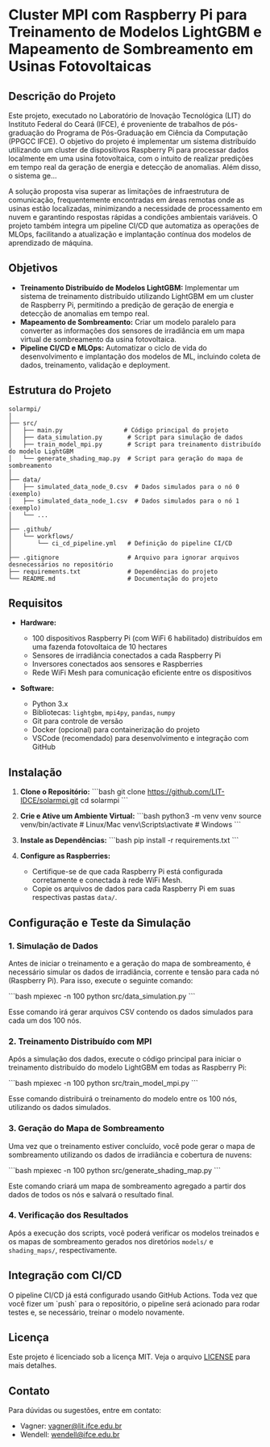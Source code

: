 # Cluster MPI com Raspberry Pi para Treinamento de Modelos LightGBM e Mapeamento de Sombreamento em Usinas Fotovoltaicas

## Descrição do Projeto

Este projeto, executado no Laboratório de Inovação Tecnológica (LIT) do Instituto Federal do Ceará (IFCE), é proveniente de trabalhos de pós-graduação do Programa de Pós-Graduação em Ciência da Computação (PPGCC IFCE). O objetivo do projeto é implementar um sistema distribuído utilizando um cluster de dispositivos Raspberry Pi para processar dados localmente em uma usina fotovoltaica, com o intuito de realizar predições em tempo real da geração de energia e detecção de anomalias. Além disso, o sistema ge...

A solução proposta visa superar as limitações de infraestrutura de comunicação, frequentemente encontradas em áreas remotas onde as usinas estão localizadas, minimizando a necessidade de processamento em nuvem e garantindo respostas rápidas a condições ambientais variáveis. O projeto também integra um pipeline CI/CD que automatiza as operações de MLOps, facilitando a atualização e implantação contínua dos modelos de aprendizado de máquina.

## Objetivos

- **Treinamento Distribuído de Modelos LightGBM:** Implementar um sistema de treinamento distribuído utilizando LightGBM em um cluster de Raspberry Pi, permitindo a predição de geração de energia e detecção de anomalias em tempo real.
- **Mapeamento de Sombreamento:** Criar um modelo paralelo para converter as informações dos sensores de irradiância em um mapa virtual de sombreamento da usina fotovoltaica.
- **Pipeline CI/CD e MLOps:** Automatizar o ciclo de vida do desenvolvimento e implantação dos modelos de ML, incluindo coleta de dados, treinamento, validação e deployment.

## Estrutura do Projeto

```plaintext
solarmpi/
│
├── src/
│   ├── main.py                 # Código principal do projeto
│   ├── data_simulation.py       # Script para simulação de dados
│   ├── train_model_mpi.py       # Script para treinamento distribuído do modelo LightGBM
│   └── generate_shading_map.py  # Script para geração do mapa de sombreamento
│
├── data/
│   ├── simulated_data_node_0.csv  # Dados simulados para o nó 0 (exemplo)
│   ├── simulated_data_node_1.csv  # Dados simulados para o nó 1 (exemplo)
│   └── ...
│
├── .github/
│   └── workflows/
│       └── ci_cd_pipeline.yml   # Definição do pipeline CI/CD
│
├── .gitignore                   # Arquivo para ignorar arquivos desnecessários no repositório
├── requirements.txt             # Dependências do projeto
└── README.md                    # Documentação do projeto
```
## Requisitos

- **Hardware:**
  - 100 dispositivos Raspberry Pi (com WiFi 6 habilitado) distribuídos em uma fazenda fotovoltaica de 10 hectares
  - Sensores de irradiância conectados a cada Raspberry Pi
  - Inversores conectados aos sensores e Raspberries
  - Rede WiFi Mesh para comunicação eficiente entre os dispositivos

- **Software:**
  - Python 3.x
  - Bibliotecas: `lightgbm`, `mpi4py`, `pandas`, `numpy`
  - Git para controle de versão
  - Docker (opcional) para containerização do projeto
  - VSCode (recomendado) para desenvolvimento e integração com GitHub

## Instalação

1. **Clone o Repositório:**
   \`\`\`bash
   git clone https://github.com/LIT-IDCE/solarmpi.git
   cd solarmpi
   \`\`\`

2. **Crie e Ative um Ambiente Virtual:**
   \`\`\`bash
   python3 -m venv venv
   source venv/bin/activate   # Linux/Mac
   venv\Scripts\activate      # Windows
   \`\`\`

3. **Instale as Dependências:**
   \`\`\`bash
   pip install -r requirements.txt
   \`\`\`

4. **Configure as Raspberries:**
   - Certifique-se de que cada Raspberry Pi está configurada corretamente e conectada à rede WiFi Mesh.
   - Copie os arquivos de dados para cada Raspberry Pi em suas respectivas pastas `data/`.

## Configuração e Teste da Simulação

### 1. Simulação de Dados

Antes de iniciar o treinamento e a geração do mapa de sombreamento, é necessário simular os dados de irradiância, corrente e tensão para cada nó (Raspberry Pi). Para isso, execute o seguinte comando:

\`\`\`bash
mpiexec -n 100 python src/data_simulation.py
\`\`\`

Esse comando irá gerar arquivos CSV contendo os dados simulados para cada um dos 100 nós.

### 2. Treinamento Distribuído com MPI

Após a simulação dos dados, execute o código principal para iniciar o treinamento distribuído do modelo LightGBM em todas as Raspberry Pi:

\`\`\`bash
mpiexec -n 100 python src/train_model_mpi.py
\`\`\`

Esse comando distribuirá o treinamento do modelo entre os 100 nós, utilizando os dados simulados.

### 3. Geração do Mapa de Sombreamento

Uma vez que o treinamento estiver concluído, você pode gerar o mapa de sombreamento utilizando os dados de irradiância e cobertura de nuvens:

\`\`\`bash
mpiexec -n 100 python src/generate_shading_map.py
\`\`\`

Este comando criará um mapa de sombreamento agregado a partir dos dados de todos os nós e salvará o resultado final.

### 4. Verificação dos Resultados

Após a execução dos scripts, você poderá verificar os modelos treinados e os mapas de sombreamento gerados nos diretórios `models/` e `shading_maps/`, respectivamente.

## Integração com CI/CD

O pipeline CI/CD já está configurado usando GitHub Actions. Toda vez que você fizer um \`push\` para o repositório, o pipeline será acionado para rodar testes e, se necessário, treinar o modelo novamente.



## Licença

Este projeto é licenciado sob a licença MIT. Veja o arquivo [LICENSE](LICENSE) para mais detalhes.

## Contato

Para dúvidas ou sugestões, entre em contato:
- Vagner: [vagner@lit.ifce.edu.br](mailto:vagner@lit.ifce.edu.br)
- Wendell: [wendell@ifce.edu.br](mailto:wendell@ifce.edu.br)
